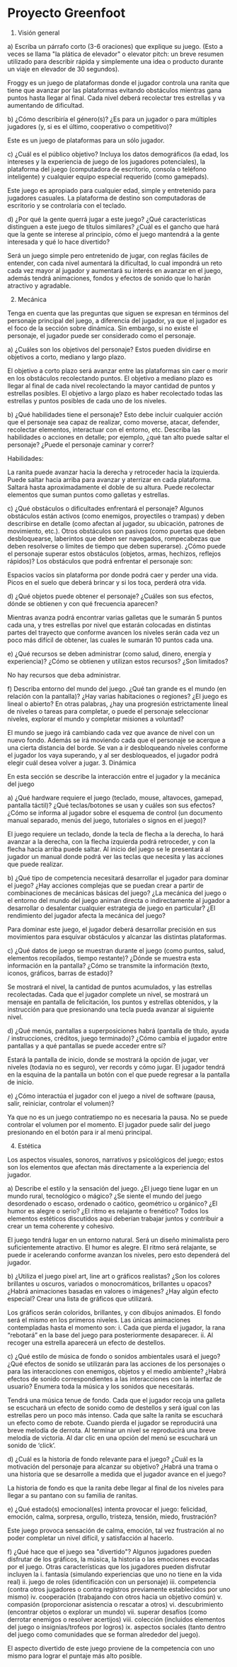 # Proyecto Greenfoot
1. Visión general

a) Escriba un párrafo corto (3-6 oraciones) que explique su juego. (Esto a veces se llama "la plática de elevador" o elevator pitch: un breve resumen utilizado para describir rápida y simplemente una idea o producto durante un viaje en elevador de 30 segundos).

Froggy es un juego de plataformas donde el jugador controla una ranita que tiene que avanzar por las plataformas evitando obstáculos mientras gana puntos hasta llegar al final. Cada nivel deberá recolectar tres estrellas y va aumentando de dificultad.

b) ¿Cómo describiría el género(s)? ¿Es para un jugador o para múltiples jugadores (y, si es el último, cooperativo o competitivo)?

Este es un juego de plataformas para un sólo jugador.

c) ¿Cuál es el público objetivo? Incluya los datos demográficos (la edad, los intereses y la experiencia de juego de los jugadores potenciales), la plataforma del juego (computadora de escritorio, consola o teléfono inteligente) y cualquier equipo especial requerido (como gamepads).

Este juego es apropiado para cualquier edad, simple y entretenido para jugadores casuales. La plataforma de destino son computadoras de escritorio y se controlaría con el teclado.

d) ¿Por qué la gente querrá jugar a este juego? ¿Qué características distinguen a este juego de títulos similares? ¿Cuál es el gancho que hará que la gente se interese al principio, cómo el juego mantendrá a la gente interesada y qué lo hace divertido?

Será un juego simple pero entretenido de jugar, con reglas fáciles de entender, con cada nivel aumentará la dificultad, lo cual impondrá un reto cada vez mayor al jugador y aumentará su interés en avanzar en el juego, además tendrá animaciones, fondos y efectos de sonido que lo harán atractivo y agradable.


2. Mecánica

Tenga en cuenta que las preguntas que siguen se expresan en términos del personaje principal del juego, a diferencia del jugador, ya que el jugador es el foco de la sección sobre dinámica. Sin embargo, si no existe el personaje, el jugador puede ser considerado como el personaje. 

a) ¿Cuáles son los objetivos del personaje? Estos pueden dividirse en objetivos a corto, mediano y largo plazo.

El objetivo a corto plazo será avanzar entre las plataformas sin caer o morir en los obstáculos recolectando puntos. El objetivo a mediano plazo es llegar al final de cada nivel recolectando la mayor cantidad de puntos y estrellas posibles. El objetivo a largo plazo es haber recolectado todas las estrellas y puntos posibles de cada uno de los niveles.

b) ¿Qué habilidades tiene el personaje? Esto debe incluir cualquier acción que el personaje sea capaz de realizar, como moverse, atacar, defender, recolectar elementos, interactuar con el entorno, etc. Describa las habilidades o acciones en detalle; por ejemplo, ¿qué tan alto puede saltar el personaje? ¿Puede el personaje caminar y correr?

Habilidades:

La ranita puede avanzar hacia la derecha y retroceder hacia la izquierda.
Puede saltar hacia arriba para avanzar y aterrizar en cada plataforma. Saltará hasta aproximadamente el doble de su altura.
Puede recolectar elementos que suman puntos como galletas y estrellas.

c) ¿Qué obstáculos o dificultades enfrentará el personaje? Algunos obstáculos están activos (como enemigos, proyectiles o trampas) y deben describirse en detalle (como afectan al jugador, su ubicación, patrones de movimiento, etc.). Otros obstáculos son pasivos (como puertas que deben desbloquearse, laberintos que deben ser navegados, rompecabezas que deben resolverse o límites de tiempo que deben superarse). ¿Cómo puede el personaje superar estos obstáculos (objetos, armas, hechizos, reflejos rápidos)?
Los obstáculos que podrá enfrentar el personaje son:

Espacios vacíos sin plataforma por donde podrá caer y perder una vida.
Picos en el suelo que deberá brincar y si los toca, perderá otra vida.

d) ¿Qué objetos puede obtener el personaje? ¿Cuáles son sus efectos, dónde se obtienen y con qué frecuencia aparecen?

Mientras avanza podrá encontrar varias galletas que le sumarán 5 puntos cada una, y tres estrellas por nivel que estarán colocadas en distintas partes del trayecto que conforme avancen los niveles serán cada vez un poco más difícil de obtener, las cuales le sumarán 10 puntos cada una. 

e) ¿Qué recursos se deben administrar (como salud, dinero, energía y experiencia)? ¿Cómo se obtienen y utilizan estos recursos? ¿Son limitados? 

No hay recursos que deba administrar.

f) Describa entorno del mundo del juego. ¿Qué tan grande es el mundo (en relación con la pantalla)? ¿Hay varias habitaciones o regiones? ¿El juego es lineal o abierto? En otras palabras, ¿hay una progresión estrictamente lineal de niveles o tareas para completar, o puede el personaje seleccionar niveles, explorar el mundo y completar misiones a voluntad?

El mundo se juego irá cambiando cada vez que avance de nivel con un nuevo fondo. Además se irá moviendo cada que el personaje se acerque a una cierta distancia del borde. Se van a ir desbloqueando niveles conforme el jugador los vaya superando, y al ser desbloqueados, el jugador podrá elegir cuál desea volver a jugar.
3. Dinámica

En esta sección se describe la interacción entre el jugador y la mecánica del juego 

a) ¿Qué hardware requiere el juego (teclado, mouse, altavoces, gamepad, pantalla táctil)? ¿Qué teclas/botones se usan y cuáles son sus efectos? ¿Cómo se informa al jugador sobre el esquema de control (un documento manual separado, menús del juego, tutoriales o signos en el juego)?

El juego requiere un teclado, donde la tecla de flecha a la derecha, lo hará avanzar a la derecha, con la flecha izquierda podrá retroceder, y con la flecha hacia arriba puede saltar. Al inicio del juego se le presentará al jugador un manual donde podrá ver las teclas que necesita y las acciones que puede realizar.

b) ¿Qué tipo de competencia necesitará desarrollar el jugador para dominar el juego? ¿Hay acciones complejas que se puedan crear a partir de combinaciones de mecánicas básicas del juego? ¿La mecánica del juego o el entorno del mundo del juego animan directa o indirectamente al jugador a desarrollar o desalentar cualquier estrategia de juego en particular? ¿El rendimiento del jugador afecta la mecánica del juego?

Para dominar este juego, el jugador deberá desarrollar precisión en sus movimientos para esquivar obstáculos y alcanzar las distintas plataformas.

c) ¿Qué datos de juego se muestran durante el juego (como puntos, salud, elementos recopilados, tiempo restante)? ¿Dónde se muestra esta información en la pantalla? ¿Cómo se transmite la información (texto, iconos, gráficos, barras de estado)?

Se mostrará el nivel, la cantidad de puntos acumulados, y las estrellas recolectadas. Cada que el jugador complete un nivel, se mostrará un mensaje en pantalla de felicitación, los puntos y estrellas obtenidos, y la instrucción para que presionando una tecla pueda avanzar al siguiente nivel.

d) ¿Qué menús, pantallas a superposiciones habrá (pantalla de título, ayuda / instrucciones, créditos, juego terminado)? ¿Cómo cambia el jugador entre pantallas y a qué pantallas se puede acceder entre sí?

Estará la pantalla de inicio, donde se mostrará la opción de jugar, ver niveles (todavía no es seguro), ver records y cómo jugar. El jugador tendrá en la esquina de la pantalla un botón con el que puede regresar a la pantalla de inicio.

e) ¿Cómo interactúa el jugador con el juego a nivel de software (pausa, salir, reiniciar, controlar el volumen)?

Ya que no es un juego contratiempo no es necesaria la pausa. No se puede controlar el volumen por el momento. El jugador puede salir del juego presionando en el botón para ir al menú principal. 

4. Estética

Los aspectos visuales, sonoros, narrativos y psicológicos del juego; estos son los elementos que afectan más directamente a la experiencia del jugador.

a) Describe el estilo y la sensación del juego. ¿El juego tiene lugar en un mundo rural, tecnológico o mágico? ¿Se siente el mundo del juego desordenado o escaso, ordenado o caótico, geométrico u orgánico? ¿El humor es alegre o serio? ¿El ritmo es relajante o frenético? Todos los elementos estéticos discutidos aquí deberían trabajar juntos y contribuir a crear un tema coherente y cohesivo.

El juego tendrá lugar en un entorno natural. Será un diseño minimalista pero suficientemente atractivo. El humor es alegre. El ritmo será relajante, se puede ir acelerando conforme avanzan los niveles, pero esto dependerá del jugador.

b) ¿Utiliza el juego pixel art, line art o gráficos realistas? ¿Son los colores brillantes u oscuros, variados o monocromáticos, brillantes u opacos? ¿Habrá animaciones basadas en valores o imágenes? ¿Hay algún efecto especial? Crear una lista de gráficos que utilizará.

Los gráficos serán coloridos, brillantes, y con dibujos animados. El fondo será el mismo en los primeros niveles. Las únicas animaciones contempladas hasta el momento son: 
i.	Cada que pierda el jugador, la rana “rebotará” en la base del juego para posteriormente desaparecer.
ii.	Al recoger una estrella aparecerá un efecto de destellos.

c) ¿Qué estilo de música de fondo o sonidos ambientales usará el juego? ¿Qué efectos de sonido se utilizarán para las acciones de los personajes o para las interacciones con enemigos, objetos y el medio ambiente? ¿Habrá efectos de sonido correspondientes a las interacciones con la interfaz de usuario? Enumera toda la música y los sonidos que necesitarás.

Tendrá una música tenue de fondo. 
Cada que el jugador recoja una galleta se escuchará un efecto de sonido como de destellos y será igual con las estrellas pero un poco más intenso.
Cada que salte la ranita se escuchará un efecto como de rebote. 
Cuando pierda el jugador se reproducirá una breve melodía de derrota. 
Al terminar un nivel se reproducirá una breve melodía de victoria.
Al dar clic en una opción del menú se escuchará un sonido de ‘click’. 

d) ¿Cuál es la historia de fondo relevante para el juego? ¿Cuál es la motivación del personaje para alcanzar su objetivo? ¿Habrá una trama o una historia que se desarrolle a medida que el jugador avance en el juego?

La historia de fondo es que la ranita debe llegar al final de los niveles para llegar a su pantano con su familia de ranitas.

e) ¿Qué estado(s) emocional(es) intenta provocar el juego: felicidad, emoción, calma, sorpresa, orgullo, tristeza, tensión, miedo, frustración?

Este juego provoca sensación de calma, emoción, tal vez frustración al no poder completar un nivel difícil, y satisfacción al hacerlo.

f) ¿Qué hace que el juego sea "divertido"? Algunos jugadores pueden disfrutar de los gráficos, la música, la historia o las emociones evocadas por el juego. Otras características que los jugadores pueden disfrutar incluyen la
i.	fantasía (simulando experiencias que uno no tiene en la vida real)
ii.	juego de roles (identificación con un personaje)
iii.	competencia (contra otros jugadores o contra registros previamente establecidos por uno mismo)
iv.	cooperación (trabajando con otros hacia un objetivo común)
v.	compasión (proporcionar asistencia o rescatar a otros)
vi.	descubrimiento (encontrar objetos o explorar un mundo)
vii.	superar desafíos (como derrotar enemigos o resolver acertijos)
viii.	colección (incluidos elementos del juego o insignias/trofeos por logros)
ix.	aspectos sociales (tanto dentro del juego como comunidades que se forman alrededor del juego).

El aspecto divertido de este juego proviene de la competencia con uno mismo para lograr el puntaje más alto posible. 
